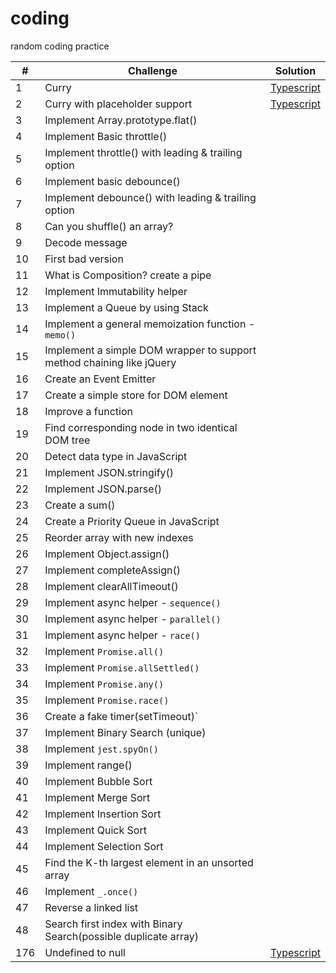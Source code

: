 # coding

random coding practice

| #   | Challenge                                                             | Solution                                                   |
| --- | --------------------------------------------------------------------- | ---------------------------------------------------------- |
| 1   | Curry                                                                 | [Typescript](./src/curry/curry.ts)                         |
| 2   | Curry with placeholder support                                        | [Typescript](./src/curry-placeholder/curry-placeholder.ts) |
| 3   | Implement Array.prototype.flat()                                      |                                                            |
| 4   | Implement Basic throttle()                                            |                                                            |
| 5   | Implement throttle() with leading & trailing option                   |                                                            |
| 6   | Implement basic debounce()                                            |                                                            |
| 7   | Implement debounce() with leading & trailing option                   |                                                            |
| 8   | Can you shuffle() an array?                                           |                                                            |
| 9   | Decode message                                                        |                                                            |
| 10  | First bad version                                                     |                                                            |
| 11  | What is Composition? create a pipe                                    |                                                            |
| 12  | Implement Immutability helper                                         |                                                            |
| 13  | Implement a Queue by using Stack                                      |                                                            |
| 14  | Implement a general memoization function - `memo()`                   |                                                            |
| 15  | Implement a simple DOM wrapper to support method chaining like jQuery |                                                            |
| 16  | Create an Event Emitter                                               |                                                            |
| 17  | Create a simple store for DOM element                                 |                                                            |
| 18  | Improve a function                                                    |                                                            |
| 19  | Find corresponding node in two identical DOM tree                     |                                                            |
| 20  | Detect data type in JavaScript                                        |                                                            |
| 21  | Implement JSON.stringify()                                            |                                                            |
| 22  | Implement JSON.parse()                                                |                                                            |
| 23  | Create a sum()                                                        |                                                            |
| 24  | Create a Priority Queue in JavaScript                                 |                                                            |
| 25  | Reorder array with new indexes                                        |                                                            |
| 26  | Implement Object.assign()                                             |                                                            |
| 27  | Implement completeAssign()                                            |                                                            |
| 28  | Implement clearAllTimeout()                                           |                                                            |
| 29  | Implement async helper - `sequence()`                                 |                                                            |
| 30  | Implement async helper - `parallel()`                                 |                                                            |
| 31  | Implement async helper - `race()`                                     |                                                            |
| 32  | Implement `Promise.all()`                                             |                                                            |
| 33  | Implement `Promise.allSettled()`                                      |                                                            |
| 34  | Implement `Promise.any()`                                             |                                                            |
| 35  | Implement `Promise.race()`                                            |                                                            |
| 36  | Create a fake timer(setTimeout)`                                      |                                                            |
| 37  | Implement Binary Search (unique)                                      |                                                            |
| 38  | Implement `jest.spyOn()`                                              |                                                            |
| 39  | Implement range()                                                     |                                                            |
| 40  | Implement Bubble Sort                                                 |                                                            |
| 41  | Implement Merge Sort                                                  |                                                            |
| 42  | Implement Insertion Sort                                              |                                                            |
| 43  | Implement Quick Sort                                                  |                                                            |
| 44  | Implement Selection Sort                                              |                                                            |
| 45  | Find the K-th largest element in an unsorted array                    |                                                            |
| 46  | Implement `_.once()`                                                  |                                                            |
| 47  | Reverse a linked list                                                 |                                                            |
| 48  | Search first index with Binary Search(possible duplicate array)       |                                                            |
| 176 | Undefined to null                                                     | [Typescript](./src/undefined-to-null/undefined-to-null.ts) |
